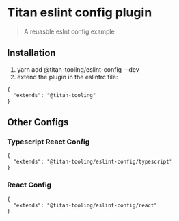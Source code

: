 # Titan eslint config plugin

> A reuasble eslnt config example

## Installation

1. yarn add @titan-tooling/eslint-config --dev
2. extend the plugin in the eslintrc file:

```
{
  "extends": "@titan-tooling"
}
```

## Other Configs

### Typescript React Config

```
{
  "extends": "@titan-tooling/eslint-config/typescript"
}
```

### React Config

```
{
  "extends": "@titan-tooling/eslint-config/react"
}
```
